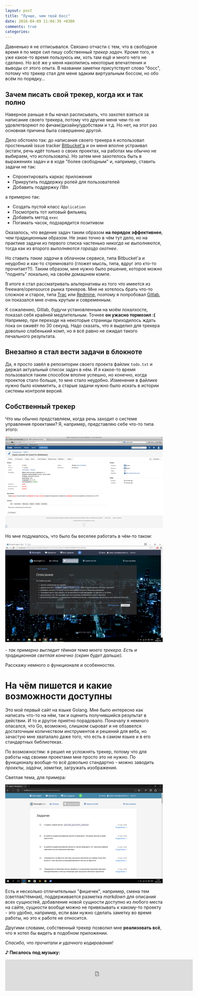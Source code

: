 ```yaml
---
layout: post
title: "Лучше, чем твой босс"
date: 2016-04-09 11:04:39 +0300
comments: true
categories: 
---
```


Давненько я не отписывался. Связано отчасти с тем, что в свободное время я по мере сил пишу собственный *трекер задач*. Кроме того, я уже какое-то время пользуюсь им, хоть там ещё и много чего не сделано. Но всё же у меня накопились некоторые впечатления и выводы от этого опыта. В названии заметки присутствует слово "босс", потому что трекер стал для меня эдаким виртуальным боссом, но обо всём по порядку...

## Зачем писать свой трекер, когда их и так полно

Наверное раньше я бы начал расписывать, что захотел взяться за написание своего трекера, потому что другие меня чем-то не удовлетворяют по фичам/дизайну/удобствам и т.д. Но нет, на этот раз основная причина была совершенно другой.

Дело обстояло так: до написания своего трекера я использовал простенький issue tracker [Bitbucket'а](https://bitbucket.org/) и он меня вполне устраивал (кстати, речь идёт только о своих проектах, на работах мы обычно не выбираем, что использовать). Но затем мне захотелось быть в выражениях задач и в коде "более свободным" и, например, ставить задачи не так:

* Спроектировать каркас приложения
* Прикрутить поддержку ролей для пользователей
* Добавить поддержку i18n

а примерно так:

* Создать пустой класс `Application`
* Посмотреть тот хитовый фильмец
* Добавить метод `exec`
* Погамать часок, подзарядится позитивом

Оказалось, что ведение задач таким образом **на порядок эффективнее**, чем традиционным образом. Не знаю точно в чём тут дело, но на практике задачи из первого списка частенько *никогда не выполняются*, тогда как из второго *выполняются гораздо охотнее*.

Но ставить *такие задачи* в облачном сервисе, типа Bitbucket'а и неудобно и как-то стремновато (гложет мысль, типа, вдруг это кто-то прочитает?!). Таким образом, мне нужно было решение, которое можно "поднять" локально, на своём домашнем компе.

В итоге я стал рассматривать альтернативы из того что имеется из freeware/opensource рынка трекеров. Мне не хотелось брать что-то сложное и старое, типа [Trac](https://trac.edgewall.org/) или [Redmine](http://www.redmine.org/), поэтому я попробовал [Gitlab](https://about.gitlab.com/), он показался мне очень крутым и современным.

К сожалению, Gitlab, будучи установленным на моём локалхосте, показал себя крайней медлительным. Точнее **он ужасно тормозил :(** Например, при переходе на некоторые страницы приходилось ждать пока он оживёт по 30 секунд. Надо сказать, что я выделил для трекера довольно слабенький комп, но я всё равно не ожидал такого печального результата.

## Внезапно я стал вести задачи в блокноте

Да, я просто завёл в репозитории своего проекта файлик `todo.txt` и держал актуальный список задач в нём. И я какое-то время пользовался таким способом вполне успешно, но конечно, когда проектов стало больше, то мне стало неудобно. Изменения в файлике нужно было коммитить, а старые задачи нужно было искать в истории системы контроля версий.

## Собственный трекер

Что мы обычно представляем, когда речь заходит о системе управления проектами? Я, например, представляю себе что-то типа этого:

![Jira:Issue](/images/jira_tasks.png)

Но мне подумалось, что было бы веселее работать в чём-то таком:

![Bluenight:Dark](/images/trakr_dark.png)

*- так примерно выглядит тёмная тема моего трекера. Есть и традиционная светлая конечно (скрин будет дальше).*

Расскажу немного о функционале и особенностях.

# На чём пишется и какие возможности доступны

Это мой первый сайт на языке Golang. Мне было интересно как написать что-то на нём, так и оценить получившийся результат в действии. И то и другое приятно порадовало. Поначалу я немного опасался, что Go, возможно, слишком сыроват и не обзавелся достаточным количеством инструментов и решений для веба, но зачастую мне хваталало даже того, что есть в самом языке и в его стандартных библиотеках.

По возможностям: я решил не усложнять трекер, потому что для работы над своими проектами мне просто это не нужно. По функционалу вообще-то всё довольно стандартно - можно заводить *проекты*, *задачи*, *заметки*, загружать изображения.

Светлая тема, для примера:

![Bluenight:Light](/images/trakr_tasks_light.png)

Есть и несколько отличительных "фишечек", например, смена тем (светлая/тёмная), поддерживается разметка *markdown* для описания всех сущностей, добавление новой сущности доступно из любого места на сайте, сущности вообще можно не привязывать к какому-то проекту - это удобно, например, если вам нужно сделать заметку во время работы, но это к работе не относится.

Другими словами, собственный трекер позволил мне **реализовать всё**, что я хотел бы видеть в подобном приложении.

*Спасибо, что прочитали и удачного кодирования!*

**♪ Писалось под музыку:**

<iframe frameborder="0" style="border:none;width:600px;height:100px;" width="600" height="100" src="https://music.yandex.ru/iframe/#track/168657/37477">Слушайте <a href='https://music.yandex.ru/album/37477/track/168657'>Animals</a> — <a href='https://music.yandex.ru/artist/36784'>Nickelback</a> на Яндекс.Музыке</iframe>